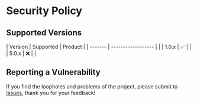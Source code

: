 # Security Policy

## Supported Versions

| Version | Supported          |  Product  |
| ------- | ------------------ |           | 
| 1.0.x   | :white_check_mark: |           |
| 5.0.x   | :x:                |           |

## Reporting a Vulnerability

If you find the loopholes and problems of the project, please submit to [Issues](https://github.com/EdurtIO/incubator-sqlbuilder/issues), thank you for your feedback!
